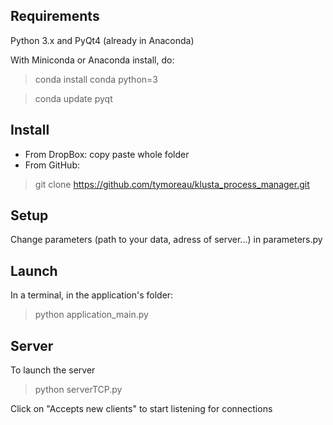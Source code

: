 Requirements
------------

Python 3.x and PyQt4 (already in Anaconda)

With Miniconda or Anaconda install, do:
> conda install conda python=3

> conda update pyqt


Install
-------

* From DropBox: copy paste whole folder
* From GitHub: 

> git clone https://github.com/tymoreau/klusta_process_manager.git


Setup
-----

Change parameters (path to your data, adress of server...) in parameters.py 


Launch
------
In a terminal, in the application's folder:
> python application_main.py





Server
------
To launch the server
>python serverTCP.py

Click on "Accepts new clients" to start listening for connections

